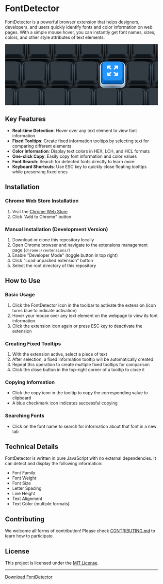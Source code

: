 # FontDetector

FontDetector is a powerful browser extension that helps designers, developers, and users quickly identify fonts and color information on web pages. With a simple mouse hover, you can instantly get font names, sizes, colors, and other style attributes of text elements.

![FontDetector Preview](thumbnail.png)

## Key Features

- **Real-time Detection**: Hover over any text element to view font information
- **Fixed Tooltips**: Create fixed information tooltips by selecting text for comparing different elements
- **Color Information**: Display text colors in HEX, LCH, and HCL formats
- **One-click Copy**: Easily copy font information and color values
- **Font Search**: Search for detected fonts directly to learn more
- **Keyboard Shortcuts**: Use ESC key to quickly close floating tooltips while preserving fixed ones

## Installation

### Chrome Web Store Installation
1. Visit the [Chrome Web Store](https://chromewebstore.google.com/detail/fontdetector/jphgedmdokkhlllaibcbndaccmdcckfe)
2. Click "Add to Chrome" button

### Manual Installation (Development Version)
1. Download or clone this repository locally
2. Open Chrome browser and navigate to the extensions management page (`chrome://extensions/`)
3. Enable "Developer Mode" (toggle button in top right)
4. Click "Load unpacked extension" button
5. Select the root directory of this repository

## How to Use

### Basic Usage
1. Click the FontDetector icon in the toolbar to activate the extension (icon turns blue to indicate activation)
2. Hover your mouse over any text element on the webpage to view its font information
3. Click the extension icon again or press ESC key to deactivate the extension

### Creating Fixed Tooltips
1. With the extension active, select a piece of text
2. After selection, a fixed information tooltip will be automatically created
3. Repeat this operation to create multiple fixed tooltips for comparison
4. Click the close button in the top-right corner of a tooltip to close it

### Copying Information
- Click the copy icon in the tooltip to copy the corresponding value to clipboard
- A blue checkmark icon indicates successful copying

### Searching Fonts
- Click on the font name to search for information about that font in a new tab

## Technical Details

FontDetector is written in pure JavaScript with no external dependencies. It can detect and display the following information:

- Font Family
- Font Weight
- Font Size
- Letter Spacing
- Line Height
- Text Alignment
- Text Color (multiple formats)

## Contributing

We welcome all forms of contribution! Please check [CONTRIBUTING.md](CONTRIBUTING.md) to learn how to participate.

## License

This project is licensed under the [MIT License](LICENSE).

---

[Download FontDetector](https://chromewebstore.google.com/detail/fontdetector/jphgedmdokkhlllaibcbndaccmdcckfe)
